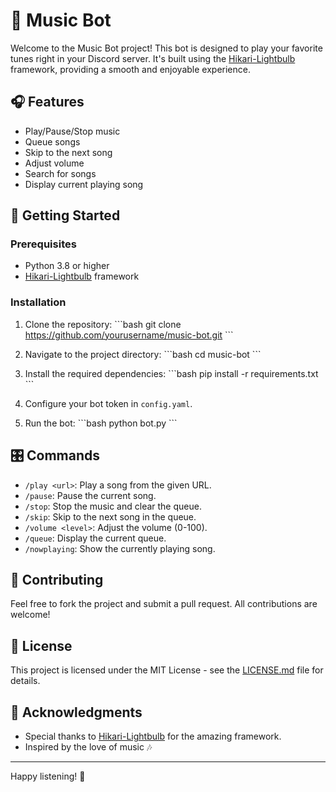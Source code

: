 # 🎵 Music Bot

Welcome to the Music Bot project! This bot is designed to play your favorite tunes right in your Discord server. It's built using the [Hikari-Lightbulb](https://github.com/tandemdude/hikari-lightbulb) framework, providing a smooth and enjoyable experience.

## 🎧 Features

- Play/Pause/Stop music
- Queue songs
- Skip to the next song
- Adjust volume
- Search for songs
- Display current playing song

## 🚀 Getting Started

### Prerequisites

- Python 3.8 or higher
- [Hikari-Lightbulb](https://github.com/tandemdude/hikari-lightbulb) framework

### Installation

1. Clone the repository:
   \```bash
   git clone https://github.com/yourusername/music-bot.git
   \```

2. Navigate to the project directory:
   \```bash
   cd music-bot
   \```

3. Install the required dependencies:
   \```bash
   pip install -r requirements.txt
   \```

4. Configure your bot token in `config.yaml`.

5. Run the bot:
   \```bash
   python bot.py
   \```

## 🎛️ Commands

- `/play <url>`: Play a song from the given URL.
- `/pause`: Pause the current song.
- `/stop`: Stop the music and clear the queue.
- `/skip`: Skip to the next song in the queue.
- `/volume <level>`: Adjust the volume (0-100).
- `/queue`: Display the current queue.
- `/nowplaying`: Show the currently playing song.

## 📝 Contributing

Feel free to fork the project and submit a pull request. All contributions are welcome!

## 📜 License

This project is licensed under the MIT License - see the [LICENSE.md](LICENSE.md) file for details.

## 🙏 Acknowledgments

- Special thanks to [Hikari-Lightbulb](https://github.com/tandemdude/hikari-lightbulb) for the amazing framework.
- Inspired by the love of music 🎶

---

Happy listening! 🎵
